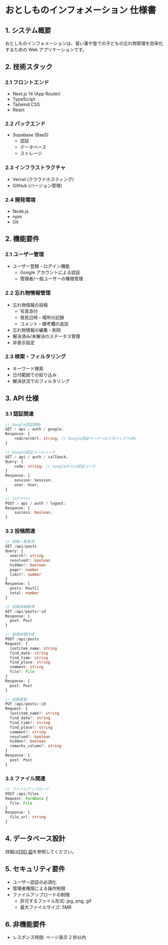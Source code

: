 # おとしものインフォメーション 仕様書

## 1. システム概要

おとしものインフォメーションは、習い事や塾での子どもの忘れ物管理を効率化するための Web アプリケーションです。

## 2. 技術スタック

### 2.1 フロントエンド

- Next.js 14 (App Router)
- TypeScript
- Tailwind CSS
- React

### 2.2 バックエンド

- Supabase (BaaS)
  - 認証
  - データベース
  - ストレージ

### 2.3 インフラストラクチャ

- Vercel (クラウドホスティング)
- GitHub (バージョン管理)

### 2.4 開発環境

- Node.js
- npm
- Git

## 2. 機能要件

### 2.1 ユーザー管理

- ユーザー登録・ログイン機能
  - Google アカウントによる認証
  - 管理者/一般ユーザーの権限管理

### 2.2 忘れ物情報管理

- 忘れ物情報の投稿
  - 写真添付
  - 発見日時・場所の記録
  - コメント・備考欄の追加
- 忘れ物情報の編集・削除
- 解決済み/未解決のステータス管理
- 非表示設定

### 2.3 検索・フィルタリング

- キーワード検索
- 日付範囲での絞り込み
- 解決状況でのフィルタリング

## 3. API 仕様

### 3.1 認証関連

```typescript
// Google認証開始
GET / api / auth / google;
Response: {
	redirectUrl: string; // Google認証ページへのリダイレクトURL
}

// Google認証コールバック
GET / api / auth / callback;
Query: {
	code: string; // Googleからの認証コード
}
Response: {
	session: Session;
	user: User;
}

// ログアウト
POST / api / auth / logout;
Response: {
	success: boolean;
}
```

### 3.2 投稿関連

```typescript
// 投稿一覧取得
GET /api/posts
Query: {
  search?: string
  resolved?: boolean
  hidden?: boolean
  page?: number
  limit?: number
}
Response: {
  posts: Post[]
  total: number
}

// 投稿詳細取得
GET /api/posts/:id
Response: {
  post: Post
}

// 新規投稿作成
POST /api/posts
Request: {
  lostitem_name: string
  find_date: string
  find_time: string
  find_place: string
  comment: string
  file?: File
}
Response: {
  post: Post
}

// 投稿更新
PUT /api/posts/:id
Request: {
  lostitem_name?: string
  find_date?: string
  find_time?: string
  find_place?: string
  comment?: string
  resolved?: boolean
  hidden?: boolean
  remarks_column?: string
}
Response: {
  post: Post
}
```

### 3.3 ファイル関連

```typescript
// ファイルアップロード
POST /api/files
Request: FormData {
  file: File
}
Response: {
  file_url: string
}
```

## 4. データベース設計

詳細は[ERD 図](./ERD.md)を参照してください。

## 5. セキュリティ要件

- ユーザー認証の必須化
- 管理者権限による操作制限
- ファイルアップロードの制限
  - 許可するファイル形式: jpg, png, gif
  - 最大ファイルサイズ: 5MB

## 6. 非機能要件

- レスポンス時間: ページ表示 2 秒以内
